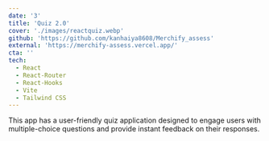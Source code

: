 ```yaml
---
date: '3'
title: 'Quiz 2.0'
cover: './images/reactquiz.webp'
github: 'https://github.com/kanhaiya8608/Merchify_assess'
external: 'https://merchify-assess.vercel.app/'
cta: ''
tech:
  - React
  - React-Router
  - React-Hooks
  - Vite
  - Tailwind CSS
---
```


This app has a user-friendly quiz application designed to engage users with multiple-choice questions and provide instant feedback on their responses.
